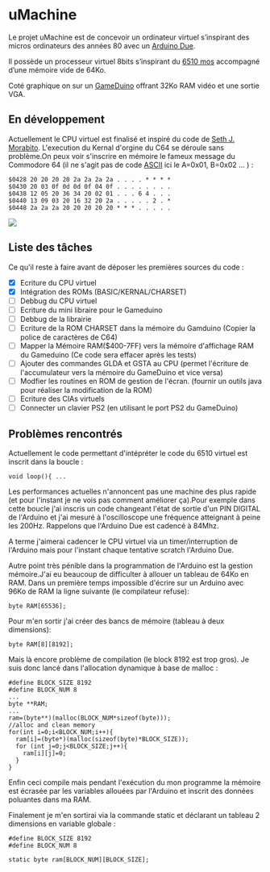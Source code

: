# uMachine
Le projet uMachine est de concevoir un ordinateur virtuel s’inspirant des micros ordinateurs des années 80 avec un [Arduino Due](https://store.arduino.cc/arduino-due). 

Il possède un processeur virtuel 8bits s’inspirant du [6510 mos](https://www.wikiwand.com/fr/MOS_Technology_6510) accompagné d’une mémoire vide de 64Ko.

Coté graphique on sur un [GameDuino](http://excamera.com/sphinx/gameduino/) offrant  32Ko RAM vidéo et une sortie VGA. 

## En développement
Actuellement le CPU virtuel est finalisé et inspiré du code de [Seth J. Morabito](https://github.com/sethm/symon). L'execution du Kernal d'orgine du C64 se déroule sans problème.On peux voir s'inscrire en mémoire le fameux message du Commodore 64 (il ne s'agit pas de code [ASCII](https://www.wikiwand.com/fr/American_Standard_Code_for_Information_Interchange) ici le A=0x01, B=0x02 ... ) : 

```
$0428 20 20 20 20 2a 2a 2a 2a . . . . * * * * 
$0430 20 03 0f 0d 0d 0f 04 0f . . . . . . . . 
$0438 12 05 20 36 34 20 02 01 . . . 6 4 . . . 
$0440 13 09 03 20 16 32 20 2a . . . . . 2 . * 
$0448 2a 2a 2a 20 20 20 20 20 * * * . . . . .
```
![](http://somanybits.com/images/forum/c64msg.jpg)

## Liste des tâches

Ce qu'il reste à faire avant de déposer les premières sources du code : 

- [x] Ecriture du CPU virtuel
- [x] Intégration des ROMs (BASIC/KERNAL/CHARSET)
- [ ] Debbug du CPU virtuel
- [ ] Ecriture du mini libraire pour le Gameduino
- [ ] Debbug de la librairie
- [ ] Ecriture de la ROM CHARSET dans la mémoire du Gamduino (Copier la police de caractères de C64)
- [ ] Mapper la Mémoire RAM($400-7FF) vers la mémoire d'affichage RAM du Gameduino (Ce code sera effacer après les tests)
- [ ] Ajouter des commandes GLDA et GSTA au CPU (permet l'écriture de l'accumulateur vers la mémoire du GameDuino et vice versa)
- [ ] Modfier les routines en ROM de gestion de l'écran. (fournir un outils java pour réaliser la modification de la ROM)
- [ ] Ecriture des CIAs virtuels
- [ ] Connecter un clavier PS2 (en utilisant le port PS2 du GameDuino)

## Problèmes rencontrés

Actuellement le code permettant d'intépréter le code du 6510 virtuel est inscrit dans la boucle :

```
void loop(){ ...
```

Les performances actuelles n'annoncent pas une machine des plus rapide (et pour l'instant je ne vois pas comment améliorer ça).Pour exemple dans cette boucle j'ai inscris un code changeant l'état de sortie d'un PIN DIGITAL de l'Arduino et j'ai mesuré à l'oscilloscope une fréquence atteignant à peine les 200Hz. Rappelons que l'Arduino Due est cadencé à 84Mhz. 

A terme j'aimerai cadencer le CPU virtuel via un timer/interruption de l'Arduino mais pour l'instant chaque tentative scratch l'Arduino Due. 

Autre point très pénible dans la programmation de l'Arduino est la gestion mémoire.J'ai eu beaucoup de difficulter à allouer un tableau de 64Ko en RAM. Dans un première temps impossible d'écrire sur un Arduino avec 96Ko de RAM la ligne suivante (le compilateur refuse): 

```
byte RAM[65536]; 
```
Pour m'en sortir j'ai créer des bancs de mémoire (tableau à deux dimensions): 

```
byte RAM[8][8192]; 
```

Mais là encore problème de compilation (le block 8192 est trop gros). Je suis donc lancé dans l'allocation dynamique à base de malloc :


```
#define BLOCK_SIZE 8192
#define BLOCK_NUM 8
...
byte **RAM;
...
ram=(byte**)(malloc(BLOCK_NUM*sizeof(byte)));
//alloc and clean memory
for(int i=0;i<BLOCK_NUM;i++){
  ram[i]=(byte*)(malloc(sizeof(byte)*BLOCK_SIZE));
  for (int j=0;j<BLOCK_SIZE;j++){
    ram[i][j]=0;
  }  
}
```
Enfin ceci compile mais pendant l'exécution du mon programme la mémoire est écrasée par les variables allouées par l'Arduino et inscrit des données poluantes dans ma RAM. 

Finalement je m'en sortirai via la commande static et déclarant un tableau 2 dimensions en variable globale : 

```
#define BLOCK_SIZE 8192
#define BLOCK_NUM 8

static byte ram[BLOCK_NUM][BLOCK_SIZE];
```
